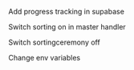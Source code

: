
Add progress tracking in supabase

Switch sorting on in master handler

Switch sortingceremony off

Change env variables

